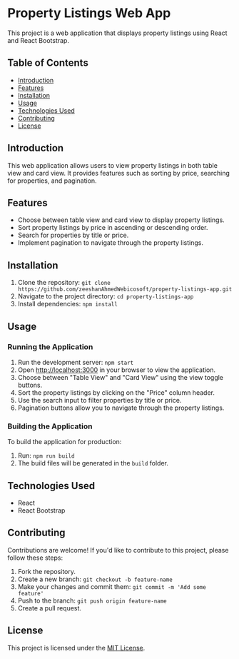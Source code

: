 # Property Listings Web App

This project is a web application that displays property listings using React and React Bootstrap.

## Table of Contents

-  [Introduction](#introduction)
-  [Features](#features)
-  [Installation](#installation)
-  [Usage](#usage)
-  [Technologies Used](#technologies-used)
-  [Contributing](#contributing)
-  [License](#license)

## Introduction

This web application allows users to view property listings in both table view and card view. It provides features such as sorting by price, searching for properties, and pagination.

## Features

-  Choose between table view and card view to display property listings.
-  Sort property listings by price in ascending or descending order.
-  Search for properties by title or price.
-  Implement pagination to navigate through the property listings.

## Installation

1. Clone the repository: `git clone https://github.com/zeeshanAhmedWebicosoft/property-listings-app.git`
2. Navigate to the project directory: `cd property-listings-app`
3. Install dependencies: `npm install`

## Usage

### Running the Application

1. Run the development server: `npm start`
2. Open [http://localhost:3000](http://localhost:3000) in your browser to view the application.
3. Choose between "Table View" and "Card View" using the view toggle buttons.
4. Sort the property listings by clicking on the "Price" column header.
5. Use the search input to filter properties by title or price.
6. Pagination buttons allow you to navigate through the property listings.

### Building the Application

To build the application for production:

1. Run: `npm run build`
2. The build files will be generated in the `build` folder.

## Technologies Used

-  React
-  React Bootstrap

## Contributing

Contributions are welcome! If you'd like to contribute to this project, please follow these steps:

1. Fork the repository.
2. Create a new branch: `git checkout -b feature-name`
3. Make your changes and commit them: `git commit -m 'Add some feature'`
4. Push to the branch: `git push origin feature-name`
5. Create a pull request.

## License

This project is licensed under the [MIT License](LICENSE).
